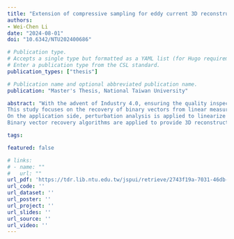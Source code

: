 ```yaml
---
title: "Extension of compressive sampling for eddy current 3D reconstruction"
authors:
- Wei-Chen Li
date: "2024-08-01"
doi: "10.6342/NTU202400686"

# Publication type.
# Accepts a single type but formatted as a YAML list (for Hugo requirements).
# Enter a publication type from the CSL standard.
publication_types: ["thesis"]

# Publication name and optional abbreviated publication name.
publication: "Master's Thesis, National Taiwan University"

abstract: "With the advent of Industry 4.0, ensuring the quality inspection of large structures has become increasingly crucial. Traditional raster scanning methods necessitate sampling at more than twice the spatial frequency to achieve a desired spatial resolution. Another sampling paradigm, known as compressive sampling, exploits signal sparsity to achieve the same resolution using fewer samples than Nyquist sampling would otherwise require. However, compressive sampling, which rely solely on sparsity, encounter challenges when a detailed depth resolution is necessary. In this study, 3D reconstruction refers to reconstructing both the position and depth of defects within a structure. The key is that defects in structures are binary; they are either present (represented as 1) or absent (represented as 0). Therefore, the signal of interest is not only sparse but also binary, or in some instances, have values between 0 and 1 to indicate partial defects in certain regions.
This study focuses on the recovery of binary vectors from linear measurements with two approaches. One approach relaxes the binary constraint and employs convex optimization algorithms to solve the problem. Additionally, convergence of the algorithm is proved. Another approach introduces a Bernoulli prior on the vector and computes the variational approximation of the posterior probability of the vector conditioned on the measurements. These algorithms can be adapted to recover unit interval vectors. The convex method inherently handles the recovery of unit interval vectors, while the probabilistic inference-based algorithms can be modified with a beta prior to achieve this as well. These algorithms are tested using measurement matrices that are either Gaussian random or have collinear columns, and demonstrate superior performance compared to existing compressive sampling algorithms on binary vector recovery tasks.
On the application side, perturbation analysis is applied to linearize the relationship between the magnetic flux density measurements and the material properties of the inspected structure. The linearized sensitivity matrix is essentially the inner product of two electric fields: one induced by electric current density in the coil, and the other induced by a point magnetic current density at the magnetic sensor. For efficient calculation of the sensitivity matrices, semi-analytical solutions are derived for the electromagnetic fields in several geometries and validated against finite element methods.
Binary vector recovery algorithms are applied to provide 3D reconstructions of defects in a multilayer metal plate, using both numerically simulated and experimental data. The results show that the developed algorithms provide superior depth resolution and reconstruction quality compared to existing compressive sampling algorithms. Specifically, the sensing system is capable of reconstructing defects as small as 2~mm with a depth resolution of 0.5~mm, using a magnetic sensor array with 4~mm intervals. Another example applies unit interval vector recovery algorithms to the inspection of a metal pipe. Reconstructions are merged together as the sensing probe move along the pipe. These two examples not only highlight the potential of efficient sampling in eddy current sensing, but also establish a foundation for applying the extension of compressive sampling to a broader range of physical reconstruction problems."

tags:

featured: false

# links:
# - name: ""
#   url: ""
url_pdf: 'https://tdr.lib.ntu.edu.tw/jspui/retrieve/2743f19a-7031-46db-ba9c-0aa1b06b21c1/ntu-112-2.pdf'
url_code: ''
url_dataset: ''
url_poster: ''
url_project: ''
url_slides: ''
url_source: ''
url_video: ''
---
```

